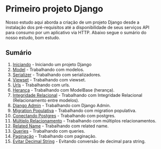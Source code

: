 # Primeiro projeto Django

Nosso estudo aqui aborda a criação de um projeto Django desde a instalação dos pré-requisitos até a disponibilidade de seus serviços API para consumo por um aplicativo via HTTP.
Abaixo segue o sumário do nosso estudo, bom estudo.

## Sumário

1. [Iniciando](./iniciando_projeto.MD) - Iniciando um projeto Django
2. [Model](./modelo.MD) - Trabalhando com modelos.
3. [Serializer](./serializador.MD) - Trabalhando com serializadores.
4. [Viewset](./viewset.MD) - Trabalhando com viewset.
5. [Urls](./urls.MD) - Trabalhando com urls.
6. [Herança](./model_base.MD) - Trabalhando com ModelBase (herança).
7. [Integridade Relacional](./integridade_relacional.MD) - Trabalhando com Integridade Relacional (Relacionamento entre modelos).
8. [Django Admin](./django_admin.MD) - Trabalhando com Django Admin.
9. [Migration Populativa](./migration_populativa.MD) - Trabalhando com migration populativa.
10. [Conectando Postgres](./conectando_postgres.MD) - Trabalhando com postgres.
11. [Múltiplo Relacionamento](./multiplo_relacionamento.MD) - Trabalhando com múltiplos relacionamentos.
12. [Related Name](./related_name.MD) - Trabalhando com related name.
13. [Queries](./queries.MD) - Trabalhando com queries.
14. [Paginação](./paginations.MD) - Trabalhando com paginação.
15. [Evitar Decimal String](./eveitar_decimal_string.MD) - Evitando conversão de decimal para string.